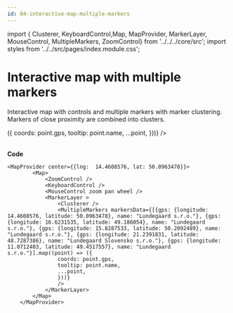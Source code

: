 ```yaml
---
id: 04-interactive-map-multiple-markers
---
```


import { Clusterer, KeyboardControl,Map,
MapProvider, MarkerLayer, MouseControl, MultipleMarkers, ZoomControl} from '../../../core/src';
import styles from '../../src/pages/index.module.css';

# Interactive map with multiple markers

Interactive map with controls and multiple markers with marker clustering. Markers of close proximity are combined into clusters.

<div>
  <section className={styles.sMap}>
		<MapProvider center={{lng:  14.4608576, lat: 50.0963478}}>
			<Map>
				<ZoomControl />
				<KeyboardControl />
				<MouseControl zoom pan wheel />
				<MarkerLayer >
					<Clusterer />
					<MultipleMarkers markersData={[{gps: {longitude: 14.4608576, latitude: 50.0963478}, name: "Lundegaard s.r.o."}, {gps: {longitude: 16.6231535, latitude: 49.186054}, name: "Lundegaard s.r.o."}, {gps: {longitude: 15.8287533, latitude: 50.2092489}, name: "Lundegaard s.r.o."}, {gps: {longitude: 21.2391831, latitude: 48.7287386}, name: "Lundegaard Slovensko s.r.o."}, {gps: {longitude: 11.0712403, latitude: 49.4517557}, name: "Lundegaard s.r.o."}].map((point) => ({
					coords: point.gps,
					tooltip: point.name,
					...point,
					}))}
					/>
				</MarkerLayer>
			</Map>
		</MapProvider>
	</section>
</div>

<br />

**Code**

```
<MapProvider center={{lng:  14.4608576, lat: 50.0963478}}>
		<Map>
			<ZoomControl />
			<KeyboardControl />
			<MouseControl zoom pan wheel />
			<MarkerLayer >
				<Clusterer />
				<MultipleMarkers markersData={[{gps: {longitude: 14.4608576, latitude: 50.0963478}, name: "Lundegaard s.r.o."}, {gps: {longitude: 16.6231535, latitude: 49.186054}, name: "Lundegaard s.r.o."}, {gps: {longitude: 15.8287533, latitude: 50.2092489}, name: "Lundegaard s.r.o."}, {gps: {longitude: 21.2391831, latitude: 48.7287386}, name: "Lundegaard Slovensko s.r.o."}, {gps: {longitude: 11.0712403, latitude: 49.4517557}, name: "Lundegaard s.r.o."}].map((point) => ({
				coords: point.gps,
				tooltip: point.name,
				...point,
				}))}
				/>
			</MarkerLayer>
		</Map>
	</MapProvider>
```
